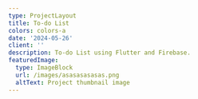 ```yaml
---
type: ProjectLayout
title: To-do List
colors: colors-a
date: '2024-05-26'
client: ''
description: To-do List using Flutter and Firebase.
featuredImage:
  type: ImageBlock
  url: /images/asasasasasas.png
  altText: Project thumbnail image
---
```

